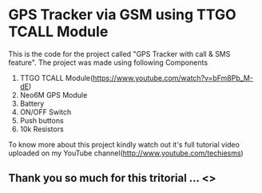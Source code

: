 # GPS Tracker via GSM using TTGO TCALL Module 
 This is the code for the project called "GPS Tracker with call & SMS feature". The project was made using following Components
 
 1. TTGO TCALL Module(https://www.youtube.com/watch?v=bFm8Pb_M-dE)
 2. Neo6M GPS Module
 3. Battery
 4. ON/OFF Switch
 5. Push buttons
 6. 10k Resistors
 
To know more about this project kindly watch out it's full tutorial video uploaded on my YouTube channel(http://www.youtube.com/techiesms)
 
## Thank you so much for this tritorial ... <<folower :D>>
